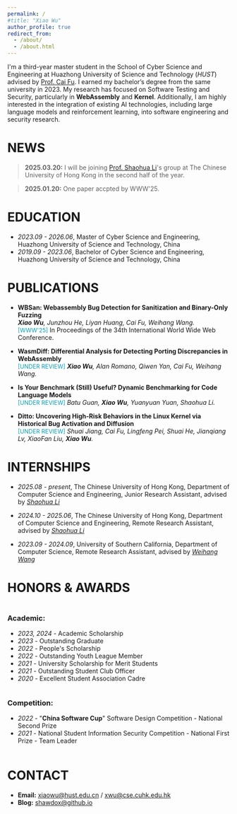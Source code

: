 ```yaml
---
permalink: /
#title: "Xiao Wu"
author_profile: true
redirect_from: 
  - /about/
  - /about.html
---
```

I'm a third-year master student in the School of Cyber Science and Engineering at Huazhong University of Science and Technology (*HUST*) advised by [Prof. Cai Fu](http://faculty.hust.edu.cn/fucai/zh_CN/index.htm). I earned my bachelor’s degree from the same university in 2023.
My research has focused on Software Testing and Security, particularly in **WebAssembly** and **Kernel**. Additionally, I am highly interested in the integration of existing AI technologies, including large language models and reinforcement learning, into software engineering and security research.

# NEWS
> **2025.03.20:** I will be joining [Prof. Shaohua Li](https://shao-hua-li.github.io/)'s group at The Chinese University of Hong Kong in the second half of the year.

>**2025.01.20:** One paper accpted by WWW'25.

# EDUCATION
- *2023.09 - 2026.06*, Master of Cyber Science and Engineering, Huazhong University of Science and Technology, China
- *2019.09 - 2023.06*, Bachelor of Cyber Science and Engineering, Huazhong University of Science and Technology, China

# PUBLICATIONS
- **WBSan: Webassembly Bug Detection for Sanitization and Binary-Only Fuzzing**
<br>***Xiao Wu**, Junzhou He, Liyan Huang, Cai Fu, Weihang Wang.* 
<br><font color="#069eb9" size="2">[WWW'25]</font> In Proceedings of the 34th International World Wide Web Conference.

- **WasmDiff: Differential Analysis for Detecting Porting Discrepancies in WebAssembly**
<br><font color="#069eb9" size="2">[UNDER REVIEW]</font> ***Xiao Wu**, Alan Romano, Qiwen Yan, Cai Fu, Weihang Wang.* 
<!--In Proceedings of the 48th International Conference on Software Engineering. -->

- **Is Your Benchmark (Still) Useful? Dynamic Benchmarking for Code Language Models**
<br><font color="#069eb9" size="2">[UNDER REVIEW]</font> *Batu Guan, **Xiao Wu**, Yuanyuan Yuan, Shaohua Li.*
<!--In Proceedings of the 42st International Conference on Machine Learning.-->

- **Ditto: Uncovering High-Risk Behaviors in the Linux Kernel via Historical Bug Activation and Diffusion**
<br><font color="#069eb9" size="2">[UNDER REVIEW]</font> *Shuai Jiang, Cai Fu, Lingfeng Pei, Shuai He, Jianqiang Lv, XiaoFan Liu, **Xiao Wu**.*
<!--In Proceedings of the 34th USENIX Security Symposium.-->

<div style="display:none">
# :bookmark_tabs: Internships
- *2024.10 - now*     Remote Research Assistant, The Chinese University of Hong Kong, advised by [Prof. Shaohua Li](https://shao-hua-li.github.io/)
- *2023.09 - 2024.09* Remote Research Assistant, University of Southern California, advised by [Prof. Weihang Wang](https://weihang-wang.github.io/#)
</div>

# INTERNSHIPS
- *2025.08 - present*, The Chinese University of Hong Kong, Department of Computer Science and Engineering, Junior Research Assistant, advised by *[Shaohua Li](https://shao-hua-li.github.io/)*

- *2024.10 - 2025.06*, The Chinese University of Hong Kong, Department of Computer Science and Engineering, Remote Research Assistant, advised by *[Shaohua Li](https://shao-hua-li.github.io/)*

- *2023.09 - 2024.09*, University of Southern California, Department of Computer Science, Remote Research Assistant, advised by *[Weihang Wang](https://weihang-wang.github.io/#)*

# HONORS & AWARDS
<div style="display: flex; flex-wrap: wrap;">
  <div style="flex: 1; min-width: 250px; margin-right: 40px;">
    <h3>Academic:</h3>
    <ul>
      <li><em>2023, 2024</em> - Academic Scholarship</li>
      <li><em>2023</em> - Outstanding Graduate</li>
      <li><em>2022</em> - People's Scholarship</li>
      <li><em>2022</em> - Outstanding Youth League Member</li>
      <li><em>2021</em> - University Scholarship for Merit Students</li>
      <li><em>2021</em> - Outstanding Student Club Officer</li>
      <li><em>2020</em> - Excellent Student Association Cadre</li>
    </ul>
  </div>
  <div style="flex: 1; min-width: 250px;">
    <h3>Competition:</h3>
    <ul>
      <li><em>2022</em> - "<strong>China Software Cup</strong>" Software Design Competition - National Second Prize</li>
      <li><em>2021</em> - National Student Information Security Competition - National First Prize - Team Leader</li>
    </ul>
  </div>
</div>

# CONTACT
- **Email:** xiaowu@hust.edu.cn / xwu@cse.cuhk.edu.hk
- **Blog:** shawdox@github.io